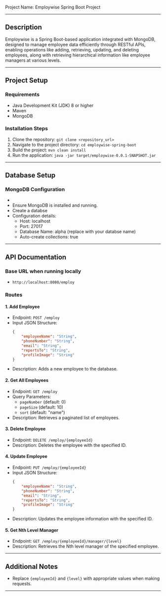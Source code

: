 Project Name: Employwise Spring Boot Project

---
## Description  

Employwise is a Spring Boot-based application integrated with MongoDB, designed to manage employee data efficiently through RESTful APIs, 
enabling operations like adding, retrieving, updating, and deleting employees, along with retrieving hierarchical information like employee managers at various levels.

---
## Project Setup

### Requirements
- Java Development Kit (JDK) 8 or higher
- Maven
- MongoDB

### Installation Steps
1. Clone the repository: `git clone <repository_url>`
2. Navigate to the project directory: `cd employwise-spring-boot`
3. Build the project: `mvn clean install`
4. Run the application: `java -jar target/employwise-0.0.1-SNAPSHOT.jar`

---

## Database Setup

### MongoDB Configuration
-
- Ensure MongoDB is installed and running.
- Create a databse
- Configuration details:
    - Host: localhost
    - Port: 27017
    - Database Name: alpha (replace with your databse name)
    - Auto-create collections: true

---

## API Documentation

### Base URL when running locally
- `http://localhost:8080/employ`

### Routes

#### 1. Add Employee
- Endpoint: `POST /employ`
- Input JSON Structure:
    ```json
    {
        "employeeName": "String",
        "phoneNumber": "String",
        "email": "String",
        "reportsTo": "String",
        "profileImage": "String"
    }
    ```
- Description: Adds a new employee to the database.

#### 2. Get All Employees
- Endpoint: `GET /employ`
- Query Parameters:
    - `pageNumber` (default: 0)
    - `pageSize` (default: 10)
    - `sort` (default: "name")
- Description: Retrieves a paginated list of employees.

#### 3. Delete Employee
- Endpoint: `DELETE /employ/{employeeId}`
- Description: Deletes the employee with the specified ID.

#### 4. Update Employee
- Endpoint: `PUT /employ/{employeeId}`
- Input JSON Structure:
    ```json
    {
        "employeeName": "String",
        "phoneNumber": "String",
        "email": "String",
        "reportsTo": "String",
        "profileImage": "String"
    }
    ```
- Description: Updates the employee information with the specified ID.

#### 5. Get Nth Level Manager
- Endpoint: `GET /employ/{employeeId}/manager/{level}`
- Description: Retrieves the Nth level manager of the specified employee.

---

## Additional Notes

- Replace `{employeeId}` and `{level}` with appropriate values when making requests.

---

